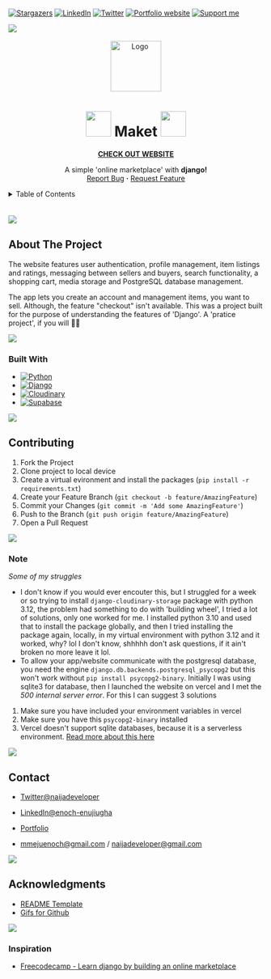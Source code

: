 <br/>

[![Stargazers](https://img.shields.io/github/stars/naijadeveloper/maket.svg?style=for-the-badge)](https://github.com/naijadeveloper/maket/stargazers) [![LinkedIn](https://img.shields.io/badge/-enoch_enujiugha-blue?style=for-the-badge&logo=Linkedin&logoColor=white)](https://www.linkedin.com/in/enoch-enujiugha) [![Twitter](https://img.shields.io/badge/-follow_me-gray?style=for-the-badge&logo=X&logoColor=white)](https://www.x.com/naijadeveloper) [![Portfolio website](https://img.shields.io/badge/-portfolio-seagreen?style=for-the-badge)](https://naijadev.vercel.app/) [![Support me](https://img.shields.io/badge/buy_me_a_coffee-FFDD00?logo=buymeacoffee&style=for-the-badge&logoColor=black)](https://www.buymeacoffee.com/mmejuenoch)

<img src="https://user-images.githubusercontent.com/74038190/212284100-561aa473-3905-4a80-b561-0d28506553ee.gif" />
<br/>
<br/>
<div align="center">
  <a href="https://github.com/naijadeveloper/Docket">
    <img src="https://user-images.githubusercontent.com/74038190/212257472-08e52665-c503-4bd9-aa20-f5a4dae769b5.gif" alt="Logo" width="100" height="100">
  </a>

  <h1 align="center">
    <img src="https://user-images.githubusercontent.com/74038190/213844263-a8897a51-32f4-4b3b-b5c2-e1528b89f6f3.png" width="50px" />
    <span>Maket</span>
    <img src="https://user-images.githubusercontent.com/74038190/213844263-a8897a51-32f4-4b3b-b5c2-e1528b89f6f3.png" width="50px" />
  </h1>
  <a href="https://maket-three.vercel.app/"><b>CHECK OUT WEBSITE</b></a>

  <p align="center">
    A simple 'online marketplace' with <b>django!</b>
    <br />
    <a href="https://github.com/naijadeveloper/maket/issues">Report Bug</a>
    <strong>·</strong>
    <a href="https://github.com/naijadeveloper/maket/issues">Request Feature</a>
  </p>
</div>

<!-- TABLE OF CONTENTS -->
<details>
  <summary>Table of Contents</summary>
  <ol>
    <li>
      <a href="#about-the-project">About The Project</a>
      <ul>
        <li><a href="#built-with">Built With</a></li>
      </ul>
    </li>
    <li>
      <a href="#contributing">Contributing</a>
      <ul>
        <li><a href="#Note">Note</a></li>
      </ul>
    </li>
    <!-- <li><a href="#license">License</a></li> -->
    <li><a href="#contact">Contact</a></li>
    <li><a href="#acknowledgments">Acknowledgments</a>
      <ul>
        <li><a href="#inspiration">Inspiration</a></li>
      </ul>
    </li>
  </ol>
</details>
<br/>
<br/>
<img src="https://user-images.githubusercontent.com/74038190/212284100-561aa473-3905-4a80-b561-0d28506553ee.gif" />

<!-- ABOUT THE PROJECT -->

## About The Project

The website features user authentication, profile management, item listings and ratings, messaging between sellers and buyers, search functionality, a shopping cart, media storage and PostgreSQL database management.

The app lets you create an account and management items, you want to sell. Although, the feature "checkout" isn't available. This was a project built for the purpose of understanding the features of 'Django'. A 'pratice project', if you will ✌🏾

<img src="https://user-images.githubusercontent.com/74038190/212284100-561aa473-3905-4a80-b561-0d28506553ee.gif" />

### Built With

- [![Python](https://img.shields.io/badge/Python-2F75D8?style=for-the-badge&logo=python&logoColor=white)](https://docs.python.org/3/)
- [![Django](https://img.shields.io/badge/Django-132030?style=for-the-badge&logo=django&logoColor=white)](https://docs.djangoproject.com/en/5.1/)
- [![Cloudinary](https://img.shields.io/badge/Cloudinary-brown?style=for-the-badge&logo=cloudinary&logoColor=white)](https://cloudinary.com/)
- [![Supabase](https://img.shields.io/badge/Supabase-darkgreen?style=for-the-badge&logo=supabase&logoColor=white)](https://supabase.com/)

<img src="https://user-images.githubusercontent.com/74038190/212284100-561aa473-3905-4a80-b561-0d28506553ee.gif" />

## Contributing

1. Fork the Project
2. Clone project to local device
3. Create a virtual evironment and install the packages (`pip install -r requirements.txt`)
4. Create your Feature Branch (`git checkout -b feature/AmazingFeature`)
5. Commit your Changes (`git commit -m 'Add some AmazingFeature'`)
6. Push to the Branch (`git push origin feature/AmazingFeature`)
7. Open a Pull Request

<img src="https://user-images.githubusercontent.com/74038190/212284100-561aa473-3905-4a80-b561-0d28506553ee.gif" />

### Note

<em>Some of my struggles</em>

- I don't know if you would ever encouter this, but I struggled for a week or so trying to install `django-cloudinary-storage` package with python 3.12, the problem had something to do with 'building wheel', I tried a lot of solutions, only one worked for me. I installed python 3.10 and used that to install the package globally, and then I tried installing the package again, locally, in my virtual environment with python 3.12 and it worked, why? lol I don't know, shhhhh don't ask questions, if it ain't broken no more leave it lol.
- To allow your app/website communicate with the postgresql database, you need the engine `django.db.backends.postgresql_psycopg2` but this won't work without `pip install psycopg2-binary`.
  Initially I was using sqlite3 for database, then I launched the website on vercel and I met the _500 internal server error_.
  For this I can suggest 3 solutions

1. Make sure you have included your environment variables in vercel
2. Make sure you have this `psycopg2-binary` installed
3. Vercel doesn't support sqlite databases, because it is a serverless environment. [Read more about this here](https://vercel.com/guides/is-sqlite-supported-in-vercel)

<img src="https://user-images.githubusercontent.com/74038190/212284100-561aa473-3905-4a80-b561-0d28506553ee.gif" />

## Contact

- [Twitter@naijadeveloper](https://twitter.com/naijadeveloper)

- [LinkedIn@enoch-enujiugha](https://www.linkedin.com/in/enoch-enujiugha)

- [Portfolio](https://naijadev.vercel.app/)

- mmejuenoch@gmail.com / naijadeveloper@gmail.com

<img src="https://user-images.githubusercontent.com/74038190/212284100-561aa473-3905-4a80-b561-0d28506553ee.gif" />

## Acknowledgments

- [README Template](https://github.com/othneildrew/Best-README-Template)
- [Gifs for Github](https://github.com/Anmol-Baranwal/Cool-GIFs-For-GitHub)

<img src="https://user-images.githubusercontent.com/74038190/212284100-561aa473-3905-4a80-b561-0d28506553ee.gif" />

### Inspiration

- [Freecodecamp - Learn django by building an online marketplace](https://www.youtube.com/watch?v=ZxMB6Njs3ck&t=1s&pp=ygUTZnJlZWNvZGVjYW1wIGRqYW5nbw%3D%3D)
